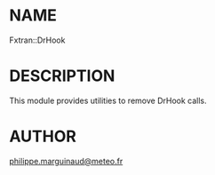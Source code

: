 # NAME

Fxtran::DrHook

# DESCRIPTION

This module provides utilities to remove DrHook calls.

# AUTHOR

philippe.marguinaud@meteo.fr
